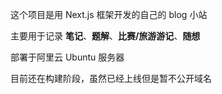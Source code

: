 这个项目是用 Next.js 框架开发的自己的 blog 小站

主要用于记录 **笔记**、**题解**、**比赛/旅游游记**、**随想**

部署于阿里云 Ubuntu 服务器

目前还在构建阶段，虽然已经上线但是暂不公开域名